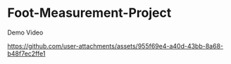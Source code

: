 # Foot-Measurement-Project

Demo Video

https://github.com/user-attachments/assets/955f69e4-a40d-43bb-8a68-b48f7ec2ffe1

